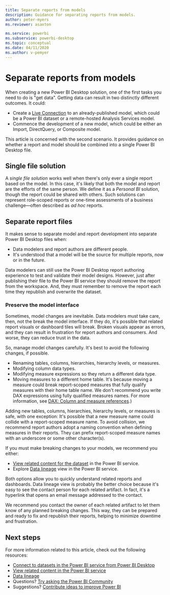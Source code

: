 ```yaml
---
title: Separate reports from models
description: Guidance for separating reports from models.
author: peter-myers
ms.reviewer: asaxton

ms.service: powerbi
ms.subservice: powerbi-desktop
ms.topic: conceptual
ms.date: 04/11/2020
ms.author: v-pemyer
---
```


# Separate reports from models

When creating a new Power BI Desktop solution, one of the first tasks you need to do is "get data". Getting data can result in two distinctly different outcomes. It could:

- Create a [Live Connection](../desktop-report-lifecycle-datasets.md) to an already-published model, which could be a Power BI dataset or a remote-hosted Analysis Services model.
- Commence the development of a new model, which could be either an Import, DirectQuery, or Composite model.

This article is concerned with the second scenario. It provides guidance on whether a report and model should be combined into a single Power BI Desktop file.

## Single file solution

A _single file solution_ works well when there's only ever a single report based on the model. In this case, it's likely that both the model and report are the efforts of the same person. We define it as a _Personal BI_ solution, though the report could be shared with others. Such solutions can represent role-scoped reports or one-time assessments of a business challenge—often described as _ad hoc_ reports.

## Separate report files

It makes sense to separate model and report development into separate Power BI Desktop files when:

- Data modelers and report authors are different people.
- It's understood that a model will be the source for multiple reports, now or in the future.

Data modelers can still use the Power BI Desktop report authoring experience to test and validate their model designs. However, just after publishing their file to the Power BI service they should remove the report from the workspace. And, they must remember to remove the report each time they republish and overwrite the dataset.

### Preserve the model interface

Sometimes, model changes are inevitable. Data modelers must take care, then, not the break the model interface. If they do, it's possible that related report visuals or dashboard tiles will break. Broken visuals appear as errors, and they can result in frustration for report authors and consumers. And worse, they can reduce trust in the data.

So, manage model changes carefully. It's best to avoid the following changes, if possible.

- Renaming tables, columns, hierarchies, hierarchy levels, or measures.
- Modifying column data types.
- Modifying measure expressions so they return a different data type.
- Moving measures to a different home table. It's because moving a measure could break report-scoped measures that fully qualify measures with their home table name. We don't recommend you write DAX expressions using fully qualified measures names. For more information, see [DAX: Column and measure references](dax-column-measure-references.md).)

Adding new tables, columns, hierarchies, hierarchy levels, or measures is safe, with one exception: It's possible that a new measure name could collide with a report-scoped measure name. To avoid collision, we recommend report authors adopt a naming convention when defining measures in their reports. They can prefix report-scoped measure names with an underscore or some other character(s).

If you must make breaking changes to your models, we recommend you either:

- [View related content for the dataset](../consumer/end-user-related.md#view-related-content-for-a-dataset) in the Power BI service.
- Explore [Data lineage](../collaborate-share/service-data-lineage.md) view in the Power BI service.

Both options allow you to quickly understand related reports and dashboards. Data lineage view is probably the better choice because it's easy to see the contact person for each related artifact. In fact, it's a hyperlink that opens an email message addressed to the contact.

We recommend you contact the owner of each related artifact to let them know of any planned breaking changes. This way, they can be prepared and ready to fix and republish their reports, helping to minimize downtime and frustration.

## Next steps

For more information related to this article, check out the following resources:

- [Connect to datasets in the Power BI service from Power BI Desktop](../desktop-report-lifecycle-datasets.md)
- [View related content in the Power BI service](../consumer/end-user-related.md)
- [Data lineage](../collaborate-share/service-data-lineage.md)
- Questions? [Try asking the Power BI Community](https://community.powerbi.com/)
- Suggestions? [Contribute ideas to improve Power BI](https://ideas.powerbi.com/)
